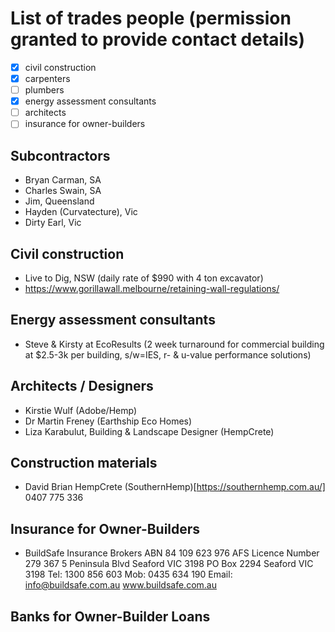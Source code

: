 # List of trades people (permission granted to provide contact details)
 - [x] civil construction
 - [x] carpenters
 - [ ] plumbers
 - [x] energy assessment consultants 
 - [ ] architects
 - [ ] insurance for owner-builders

## Subcontractors
 - Bryan Carman, SA
 - Charles Swain, SA
 - Jim, Queensland
 - Hayden (Curvatecture), Vic
 - Dirty Earl, Vic

## Civil construction
 - Live to Dig, NSW (daily rate of $990 with 4 ton excavator)
 - https://www.gorillawall.melbourne/retaining-wall-regulations/

## Energy assessment consultants
  - Steve & Kirsty at EcoResults (2 week turnaround for commercial building at $2.5-3k per building, s/w=IES, r- & u-value performance solutions)

## Architects / Designers
  - Kirstie Wulf (Adobe/Hemp)
  - Dr Martin Freney (Earthship Eco Homes)
  - Liza Karabulut, Building & Landscape Designer (HempCrete)

## Construction materials
  - David Brian HempCrete (SouthernHemp)[https://southernhemp.com.au/] 0407 775 336

## Insurance for Owner-Builders
  - BuildSafe Insurance Brokers ABN 84 109 623 976 AFS Licence Number 279 367 5 Peninsula Blvd Seaford VIC 3198 PO Box 2294 Seaford VIC 3198 Tel: 1300 856 603 Mob: 0435 634 190 Email: info@buildsafe.com.au www.buildsafe.com.au

## Banks for Owner-Builder Loans



